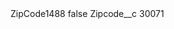 <?xml version="1.0" encoding="UTF-8"?>
<CustomMetadata xmlns="http://soap.sforce.com/2006/04/metadata" xmlns:xsi="http://www.w3.org/2001/XMLSchema-instance" xmlns:xsd="http://www.w3.org/2001/XMLSchema">
    <label>ZipCode1488</label>
    <protected>false</protected>
    <values>
        <field>Zipcode__c</field>
        <value xsi:type="xsd:string">30071</value>
    </values>
</CustomMetadata>
